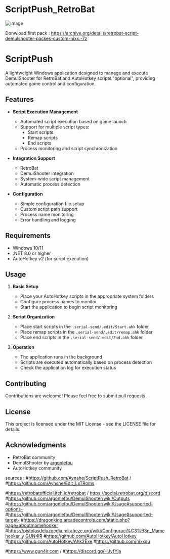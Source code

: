 # ScriptPush_RetroBat
![image](https://github.com/user-attachments/assets/964e692c-91b7-4322-b848-06371ab2d338)


Donwload first pack : https://archive.org/details/retrobat-script-demulshooter-packes-custom-nixx.-7z

# ScriptPush

A lightweight Windows application designed to manage and execute DemulShooter for RetroBat and AutoHotkey scripts "optional", providing automated game control and configuration.

## Features

- **Script Execution Management**
  - Automated script execution based on game launch
  - Support for multiple script types:
    - Start scripts
    - Remap scripts
    - End scripts
  - Process monitoring and script synchronization

- **Integration Support**
  - RetroBat
  - DemulShooter integration
  - System-wide script management
  - Automatic process detection

- **Configuration**
  - Simple configuration file setup
  - Custom script path support
  - Process name monitoring
  - Error handling and logging

## Requirements

- Windows 10/11
- .NET 8.0 or higher
- AutoHotkey v2 (for script execution)

## Usage

1. **Basic Setup**
   - Place your AutoHotkey scripts in the appropriate system folders
   - Configure process names to monitor
   - Start the application to begin script monitoring

2. **Script Organization**
   - Place start scripts in the `.serial-send/.edit/Start.ahk` folder
   - Place remap scripts in the `.serial-send/.edit/remap.ahk` folder
   - Place end scripts in the `.serial-send/.edit/End.ahk` folder

3. **Operation**
   - The application runs in the background
   - Scripts are executed automatically based on process detection
   - Check the application log for execution status

## Contributing

Contributions are welcome! Please feel free to submit pull requests.

## License

This project is licensed under the MIT License - see the LICENSE file for details.

## Acknowledgments

- RetroBat community
- DemulShooter by [argonlefou](https://github.com/argonlefou/DemulShooter)
- AutoHotkey community

sources :
#https://github.com/Aynshe/ScriptPush_RetroBat  /  #https://github.com/Aynshe/Edit_LsTRoms

#https://retrobatofficial.itch.io/retrobat / https://social.retrobat.org/discord
#https://github.com/argonlefou/DemulShooter/wiki/Outputs
#https://github.com/argonlefou/DemulShooter/wiki/Usage#supported-options-
#https://github.com/argonlefou/DemulShooter/wiki/Usage#supported-target-
#https://dragonking.arcadecontrols.com/static.php?page=aboutmamehooker
#https://pistolasdeluzpedia.miraheze.org/wiki/Configuraci%C3%B3n_Mamehooker_y_GUN4IR
#https://github.com/AutoHotkey/AutoHotkey
#https://github.com/AutoHotkey/Ahk2Exe
#https://github.com/nixxou

#https://www.gun4ir.com  /  #https://discord.gg/HJyfYja
